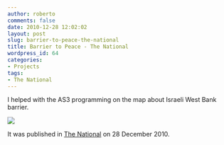 ```yaml
---
author: roberto
comments: false
date: 2010-12-28 12:02:02
layout: post
slug: barrier-to-peace-the-national
title: Barrier to Peace - The National
wordpress_id: 64
categories:
- Projects
tags:
- The National
---
```


I helped with the AS3 programming on the map about Israeli West Bank barrier.



[![](http://www.robertocarroll.com/wp-content/uploads/2010/12/barriertopeace-580.jpg)](http://www.robertocarroll.com/2010/12/28/barrier-to-peace-the-national/barriertopeace-580/)

It was published in [The National](http://www.thenational.ae/news/worldwide/middle-east/barrier-to-peace) on 28 December 2010. 
